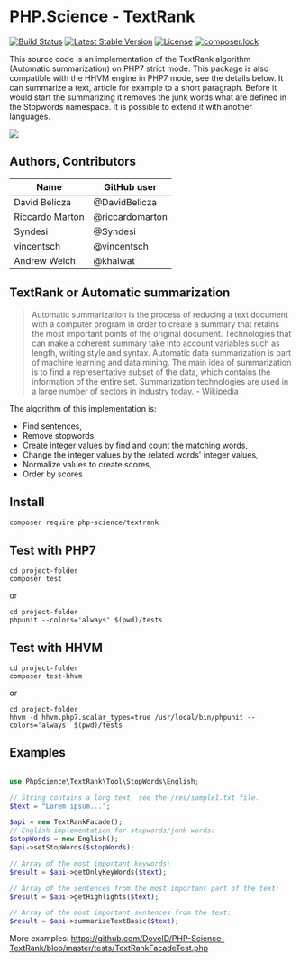 # PHP.Science - TextRank

[![Build Status](https://travis-ci.org/DavidBelicza/PHP-Science-TextRank.svg?branch=master)](https://travis-ci.org/DavidBelicza/PHP-Science-TextRank)
[![Latest Stable Version](https://poser.pugx.org/php-science/textrank/v/stable.svg)](https://packagist.org/packages/php-science/textrank)
[![License](https://img.shields.io/badge/license-MIT-33CCFF.svg)](https://opensource.org/licenses/MIT)
[![composer.lock](https://poser.pugx.org/php-science/textrank/composerlock)](https://packagist.org/packages/php-science/textrank)

This source code is an implementation of the TextRank algorithm (Automatic summarization) on PHP7 strict mode. This package is also compatible with the HHVM engine in PHP7 mode, see the details below. It can summarize a text, article for example to a short paragraph. Before it would start the summarizing it removes the junk words what are defined in the Stopwords namespace. It is possible to extend it with another languages.

<img src="http://iceducation.ca/wp-content/uploads/2018/01/Science.png" />

## Authors, Contributors

Name | GitHub user
--- | ---
David Belicza | @DavidBelicza
Riccardo Marton | @riccardomarton
Syndesi | @Syndesi 
vincentsch | @vincentsch
Andrew Welch | @khalwat 

## TextRank or Automatic summarization
> Automatic summarization is the process of reducing a text document with a computer program in order to create a summary that retains the most important points of the original document. Technologies that can make a coherent summary take into account variables such as length, writing style and syntax. Automatic data summarization is part of machine learning and data mining. The main idea of summarization is to find a representative subset of the data, which contains the information of the entire set. Summarization technologies are used in a large number of sectors in industry today. - Wikipedia

The algorithm of this implementation is:
* Find sentences,
* Remove stopwords,
* Create integer values by find and count the matching words,
* Change the integer values by the related words' integer values,
* Normalize values to create scores,
* Order by scores

## Install
```
composer require php-science/textrank
```

## Test with PHP7
```
cd project-folder
composer test
```
or
```
cd project-folder
phpunit --colors='always' $(pwd)/tests
```

## Test with HHVM
```
cd project-folder
composer test-hhvm
```
or
```
cd project-folder
hhvm -d hhvm.php7.scalar_types=true /usr/local/bin/phpunit --colors='always' $(pwd)/tests
```

## Examples
```php

use PhpScience\TextRank\Tool\StopWords\English;

// String contains a long text, see the /res/sample1.txt file.
$text = "Lorem ipsum...";

$api = new TextRankFacade();
// English implementation for stopwords/junk words:
$stopWords = new English();
$api->setStopWords($stopWords);

// Array of the most important keywords:
$result = $api->getOnlyKeyWords($text); 

// Array of the sentences from the most important part of the text:
$result = $api->getHighlights($text); 

// Array of the most important sentences from the text:
$result = $api->summarizeTextBasic($text);
```
More examples: https://github.com/DoveID/PHP-Science-TextRank/blob/master/tests/TextRankFacadeTest.php

